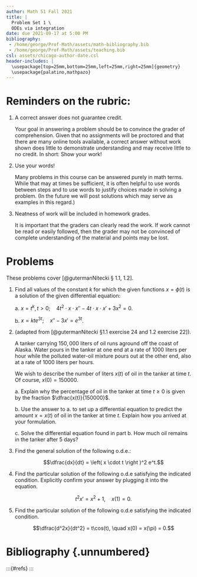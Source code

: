 ```yaml
---
author: Math 51 Fall 2021
title: |
  Problem Set 1 \
  ODEs via integration 
date: due 2021-09-17 at 5:00 PM
bibliography: 
 - /home/george/Prof-Math/assets/math-bibliography.bib
 - /home/george/Prof-Math/assets/teaching.bib 
csl: assets/chicago-author-date.csl
header-includes: |
  \usepackage[top=25mm,bottom=25mm,left=25mm,right=25mm]{geometry}
  \usepackage{palatino,mathpazo}
---
```


# Reminders on the rubric:

1. A correct answer does not guarantee credit. 

   Your goal in answering a problem should be to convince the grader
   of comprehension. Given that no assignments will be proctored and
   that there are many online tools available, a correct answer
   without work shown does little to demonstrate understanding and may
   receive little to no credit. In short: Show your work!

2. Use your words! 

   Many problems in this course can be answered purely in math
   terms. While that may at times be sufficient, it is often helpful
   to use words between steps and to use words to justify choices made
   in solving a problem. (In the future we will post solutions which
   may serve as examples in this regard.)

3. Neatness of work will be included in homework grades. 

   It is important that the graders can clearly read the work. If work
   cannot be read or easily followed, then the grader may not be
   convinced of complete understanding of the material and points may
   be lost.


# Problems 

  These problems cover [@gutermanNitecki § 1.1, 1.2].

1. Find all values of the constant $k$ for which the given functions $x =
   \phi(t)$ is a solution of the given differential equation:

   a.  $x = t^k , t > 0; \quad 4 t^2 \cdot x \cdot x'' - 4t \cdot x \cdot x'  + 3x^2 = 0$.

   b.  $x = kte^{3t}; \quad x'' − 3x' = e^{3t}$.


2. (adapted from [@gutermanNitecki §1.1 exercise  24 and 1.2 exercise 22]).

   A tanker carrying $150,000$ liters of oil runs aground off the
   coast of Alaska. Water pours in the tanker at one end at a rate of
   $1000$ liters per hour while the polluted water-oil mixture pours
   out at the other end, also at a rate of $1000$ liters per hours.

   We wish to describe the number of liters $x(t)$ of oil in the
   tanker at time $t$. Of course, $x(0) = 150000$.

   a. Explain why the percentage of oil in the tanker at time $t \ge
      0$ is given by the fraction $\dfrac{x(t)}{150000}$.

   b. Use the answer to a. to set up a differential equation to
      predict the amount $x = x(t)$ of oil in the tanker at time
      $t$. Explain how you arrived at your formulation.

   c. Solve the differential equation found in part b. How much oil
      remains in the tanker after 5 days?

3. Find the general solution of the following o.d.e.:

   $$\dfrac{dx}{dt} = \left( x \cdot t \right )^2 e^t.$$
   
4. Find the particular solution of the following o.d.e satisfying the
   indicated condition. Explicitly confirm your answer by plugging it
   into the equation.

   $$t^2 x' = x^2 + 1, \quad x(1) = 0.$$
   
5. Find the particular solution of the following o.d.e satisfying the
   indicated condition.
   
   $$\dfrac{d^2x}{dt^2} = t\cos(t), \quad x(0) = x(\pi) = 0.$$

# Bibliography {.unnumbered}

:::{#refs}
:::
